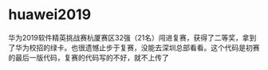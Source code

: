 # huawei2019
华为2019软件精英挑战赛杭厦赛区32强（21名）闯进复赛，获得了二等奖，拿到了华为校招的绿卡。也很遗憾止步于复赛，没能去深圳总部看看。这个代码是初赛的最后一版代码，复赛的代码写的不好，就不上传了
